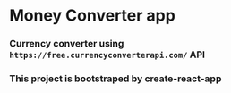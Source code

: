 # Money Converter app

### Currency converter using `https://free.currencyconverterapi.com/` API

### This project is bootstraped by create-react-app
